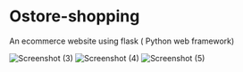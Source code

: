# Ostore-shopping
An ecommerce website using flask ( Python web framework)



![Screenshot (3)](https://user-images.githubusercontent.com/63925047/166123163-e4ec22f5-89d3-4554-ad39-a1fd659e38a4.png)
![Screenshot (4)](https://user-images.githubusercontent.com/63925047/166123168-3bdc6af0-2931-4b7b-8f7e-843193ca3c80.png)
![Screenshot (5)](https://user-images.githubusercontent.com/63925047/166123169-d17998e1-1e56-47b3-b210-310f12b48d68.png)


